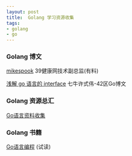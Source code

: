```yaml
--- 
layout: post
title:  Golang 学习资源收集
tags:
- golang
- go
---
```


### Golang 博文

[mikespook](http://www.mikespook.com) 39健康网技术副总监(有料)

[浅解 go 语言的 interface](http://xushiwei.42qu.com/10172837) 七牛许式伟-42区Go博文

### Golang 资源总汇
[Go语言资料收集](https://github.com/wonderfo/wonderfogo/wiki)

### Golang 书籍
[Go语言编程](http://www.ituring.com.cn/article/1339) (试读)

[]()
[]()
[]()
[]()
[]()
[]()

